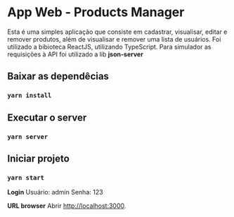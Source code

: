 # App Web - Products Manager

Esta é uma simples aplicação que consiste em cadastrar, visualisar, editar e remover produtos, além de visualisar e remover uma lista de usuários. Foi utilizado a bibioteca ReactJS, utilizando TypeScript.
Para simulador as requisições à API foi utilizado a lib **json-server**


## Baixar as dependêcias
### `yarn install`

## Executar o server

### `yarn server`
## Iniciar projeto
### `yarn start`

**Login**
Usuário: admin
Senha: 123

**URL browser**
Abrir [http://localhost:3000](http://localhost:3000).

